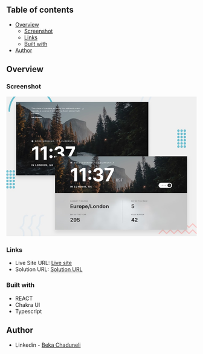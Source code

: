 ## Table of contents

- [Overview](#overview)
  - [Screenshot](#screenshot)
  - [Links](#links)
  - [Built with](#built-with)
- [Author](#author)

## Overview

### Screenshot

![](/preview.jpg)

### Links

- Live Site URL: [Live site](https://clock-app-react-z4tq.vercel.app/)
- Solution URL: [Solution URL](clock-app-react)

### Built with

- REACT
- Chakra UI
- Typescript

## Author

- Linkedin - [Beka Chaduneli](https://www.linkedin.com/in/beka-chaduneli-28203422b/)
